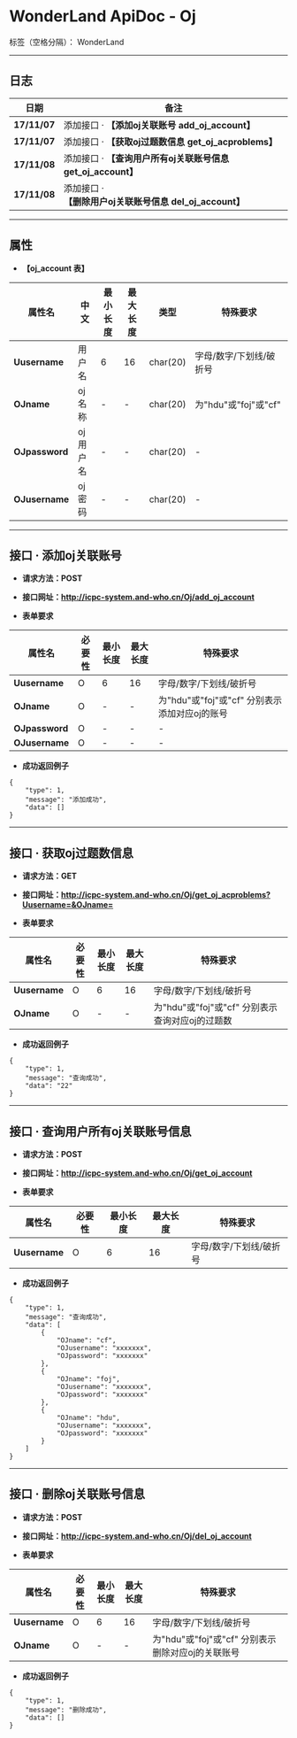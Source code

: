# WonderLand ApiDoc - Oj

标签（空格分隔）： WonderLand

---

## **日志**

| 日期         | 备注  
| ------------ | ------
| **17/11/07** | 添加接口 · **【添加oj关联账号 add_oj_account】**
| **17/11/07** | 添加接口 · **【获取oj过题数信息 get_oj_acproblems】**
| **17/11/08** | 添加接口 · **【查询用户所有oj关联账号信息 get_oj_account】**
| **17/11/08** | 添加接口 · **【删除用户oj关联账号信息 del_oj_account】**

---

## **属性**

- **【oj_account 表】**

| 属性名        | 中文    | 最小长度 | 最大长度 | 类型      | 特殊要求
| ------------- | ------  | -------- | -------- | --------- | --------
| **Uusername** | 用户名  | 6        | 16       | char(20)  | 字母/数字/下划线/破折号
| **OJname** 	| oj名称  | -        | -        | char(20)  | 为"hdu"或"foj"或"cf"                     
| **OJpassword**| oj用户名| -        | -        | char(20)  | - 
| **OJusername**| oj密码  | -        | -        | char(20)  | -                

---

## **接口 · 添加oj关联账号**

- **请求方法：POST**
- **接口网址：http://icpc-system.and-who.cn/Oj/add_oj_account**

- **表单要求**

| 属性名         | 必要性 | 最小长度 | 最大长度 | 特殊要求
| -------------  | ------ | -------- | -------- | --------
| **Uusername**  | O      | 6        | 16       | 字母/数字/下划线/破折号
| **OJname**     | O      | -        | -        | 为"hdu"或"foj"或"cf" 分别表示添加对应oj的账号                     
| **OJpassword** | O      | -        | -        | -                     
| **OJusername** | O      | -        | -        | -                     


- **成功返回例子**

```
{
	"type": 1,
	"message": "添加成功",
	"data": []
}
``` 

---

## **接口 · 获取oj过题数信息**

- **请求方法：GET**
- **接口网址：http://icpc-system.and-who.cn/Oj/get_oj_acproblems?Uusername=&OJname=**

- **表单要求**

| 属性名         | 必要性 | 最小长度 | 最大长度 | 特殊要求
| -------------  | ------ | -------- | -------- | --------
| **Uusername**  | O      | 6        | 16       | 字母/数字/下划线/破折号
| **OJname**     | O      | -        | -        | 为"hdu"或"foj"或"cf" 分别表示查询对应oj的过题数  


- **成功返回例子**

```
{
	"type": 1,
	"message": "查询成功",
	"data": "22" 
}
```

---

## **接口 · 查询用户所有oj关联账号信息**

- **请求方法：POST**
- **接口网址：http://icpc-system.and-who.cn/Oj/get_oj_account**

- **表单要求**

| 属性名         | 必要性 | 最小长度 | 最大长度 | 特殊要求
| -------------  | ------ | -------- | -------- | --------
| **Uusername**  | O      | 6        | 16       | 字母/数字/下划线/破折号


- **成功返回例子**

```
{
	"type": 1,
	"message": "查询成功",
	"data": [
		{
			"OJname": "cf",
			"OJusername": "xxxxxxx",
			"OJpassword": "xxxxxxx"
		},
		{
			"OJname": "foj",
			"OJusername": "xxxxxxx",
			"OJpassword": "xxxxxxx"
		},
		{
			"OJname": "hdu",
			"OJusername": "xxxxxxx",
			"OJpassword": "xxxxxxx"
		}
	]
}
```

---

## **接口 · 删除oj关联账号信息**

- **请求方法：POST**
- **接口网址：http://icpc-system.and-who.cn/Oj/del_oj_account**

- **表单要求**

| 属性名         | 必要性 | 最小长度 | 最大长度 | 特殊要求
| -------------  | ------ | -------- | -------- | --------
| **Uusername**  | O      | 6        | 16       | 字母/数字/下划线/破折号
| **OJname**     | O      | -        | -        | 为"hdu"或"foj"或"cf" 分别表示删除对应oj的关联账号


- **成功返回例子**

```
{
	"type": 1,
	"message": "删除成功",
	"data": []
}
```